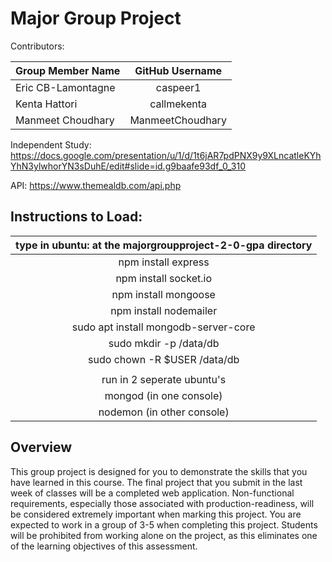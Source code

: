 # Major Group Project

Contributors:

| Group Member Name          | GitHub Username    |
| :------------------------- |:------------------:|
| Eric CB-Lamontagne         | caspeer1           |
| Kenta Hattori              | callmekenta        |
| Manmeet Choudhary          | ManmeetChoudhary   |


Independent Study:
https://docs.google.com/presentation/u/1/d/1t6jAR7pdPNX9y9XLncatleKYhYhN3ylwhorYN3sDuhE/edit#slide=id.g9baafe93df_0_310

API: https://www.themealdb.com/api.php

## Instructions to Load:
| type in ubuntu: at the majorgroupproject-2-0-gpa directory |
| :---------------------------------------------------------:|
| npm install express                                        |                
| npm install socket.io                                      |
| npm install mongoose                                       |
| npm install nodemailer                                     |
| sudo apt install mongodb-server-core                       |
| sudo mkdir -p /data/db                                     |
| sudo chown -R $USER /data/db                               |
|                                                            |
| run in 2 seperate ubuntu's                                 |
| mongod (in one console)                                    |
| nodemon (in other console)                                 |


## Overview
This group project is designed for you to demonstrate the skills that you have learned in this course.  The final project that you submit in the last week of classes will be a completed web application.  Non-functional requirements, especially those associated with production-readiness, will be considered extremely important when marking this project.  You are expected to work in a group of 3-5 when completing this project.  Students will be prohibited from working alone on the project, as this eliminates one of the learning objectives of this assessment.  

